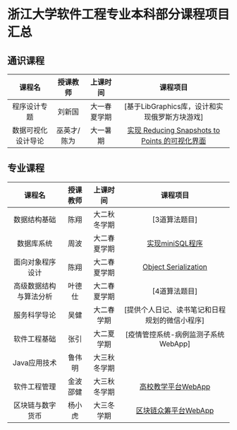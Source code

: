 # 浙江大学软件工程专业本科部分课程项目汇总
## 通识课程
|  课程名 | 授课教师  | 上课时间  | 课程项目  |
|  :----: | :----:  | :----: | :----: |
|  程序设计专题 | 刘新国  | 大一春夏学期  | [基于LibGraphics库，设计和实现俄罗斯方块游戏]|
| 数据可视化设计导论 | 巫英才/陈为 | 大一暑期 | [实现 Reducing Snapshots to Points 的可视化界面](https://github.com/JouleYuan/Dynamic-Network-Visualization) |

## 专业课程
|  课程名 | 授课教师  | 上课时间  | 课程项目  |
|  :----: | :----:  | :----: | :----: |
|  数据结构基础 | 陈翔  | 大二秋冬学期  | [3道算法题目] |
|  数据库系统 | 周波  | 大二春夏学期  | [实现miniSQL程序](https://github.com/PumpkinDemo/DBS-MiniSQL) |
|  面向对象程序设计 | 陈翔  | 大二春夏学期  | [Object Serialization](https://github.com/JouleYuan/Cpp-Serializer) |
|  高级数据结构与算法分析 | 叶德仕 | 大二春夏学期  | [4道算法题目] |
|  服务科学导论 | 吴健  | 大二春学期  | [提供个人日记、读书笔记和日程规划的微信小程序]  |
|  软件工程基础 | 张引  | 大二夏学期  | [疫情管控系统-病例监测子系统WebApp] |
|  Java应用技术 | 鲁伟明  | 大三秋冬学期  |   |
|  软件工程管理 | 金波 邵健  | 大三秋冬学期  | [高校教学平台WebApp](https://github.com/ALex-Hwang/StudyInCao_frontEnd) |
|  区块链与数字货币 | 杨小虎  | 大三冬学期  | [区块链众筹平台WebApp](https://github.com/Pi-Nou/blockchainCourse/tree/3180103485/wangchenlu/finalWork) |

